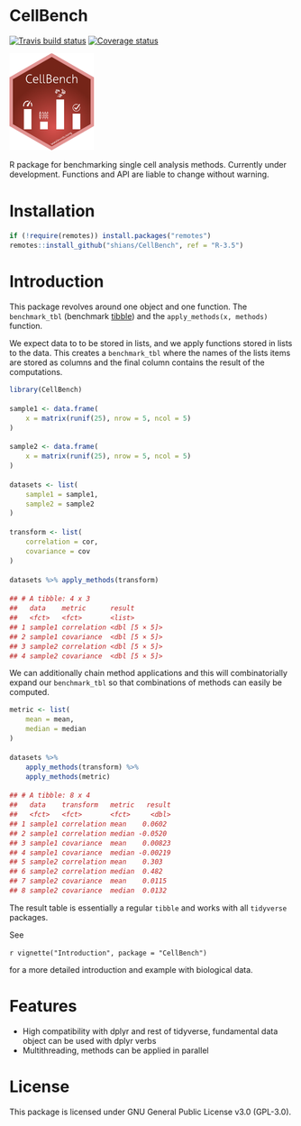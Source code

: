 # CellBench

[![Travis build status](https://travis-ci.org/Shians/CellBench.svg?branch=master)](https://travis-ci.org/Shians/CellBench)
[![Coverage status](https://codecov.io/gh/Shians/CellBench/branch/master/graph/badge.svg)](https://codecov.io/github/Shians/CellBench?branch=master)

<img src="https://github.com/Shians/CellBench/raw/master/CellBench.png" width="150" />

R package for benchmarking single cell analysis methods. Currently under development. Functions and API are liable to change without warning.

# Installation

```r
if (!require(remotes)) install.packages("remotes")
remotes::install_github("shians/CellBench", ref = "R-3.5")
```

# Introduction

This package revolves around one object and one function. The `benchmark_tbl` (benchmark [tibble](https://tibble.tidyverse.org)) and the `apply_methods(x, methods)` function.

We expect data to to be stored in lists, and we apply functions stored in lists to the data. This creates a `benchmark_tbl` where the names of the lists items are stored as columns and the final column contains the result of the computations.

```r
library(CellBench)

sample1 <- data.frame(
    x = matrix(runif(25), nrow = 5, ncol = 5)
)

sample2 <- data.frame(
    x = matrix(runif(25), nrow = 5, ncol = 5)
)

datasets <- list(
    sample1 = sample1,
    sample2 = sample2
)

transform <- list(
    correlation = cor,
    covariance = cov
)

datasets %>% apply_methods(transform)

## # A tibble: 4 x 3
##   data    metric      result       
##   <fct>   <fct>       <list>       
## 1 sample1 correlation <dbl [5 × 5]>
## 2 sample1 covariance  <dbl [5 × 5]>
## 3 sample2 correlation <dbl [5 × 5]>
## 4 sample2 covariance  <dbl [5 × 5]>
```

We can additionally chain method applications and this will combinatorially expand our `benchmark_tbl` so that combinations of methods can easily be computed.

```r
metric <- list(
    mean = mean,
    median = median
)

datasets %>%
    apply_methods(transform) %>%
    apply_methods(metric)

## # A tibble: 8 x 4
##   data    transform   metric   result
##   <fct>   <fct>       <fct>     <dbl>
## 1 sample1 correlation mean    0.0602 
## 2 sample1 correlation median -0.0520 
## 3 sample1 covariance  mean    0.00823
## 4 sample1 covariance  median -0.00219
## 5 sample2 correlation mean    0.303  
## 6 sample2 correlation median  0.482  
## 7 sample2 covariance  mean    0.0115 
## 8 sample2 covariance  median  0.0132 
```

The result table is essentially a regular `tibble` and works with all `tidyverse` packages.

See

```r vignette("Introduction", package = "CellBench")```

for a more detailed introduction and example with biological data.

# Features

* High compatibility with dplyr and rest of tidyverse, fundamental data object can be used with dplyr verbs
* Multithreading, methods can be applied in parallel

# License

This package is licensed under GNU General Public License v3.0 (GPL-3.0).
